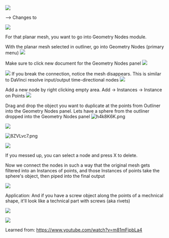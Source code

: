 
![](https://i.imgur.com/RcwdREo.png)


--> Changes to

![](https://i.imgur.com/YEf9Sax.png)

For that planar mesh, you want to go into Geometry Nodes module.


With the planar mesh selected in outliner, go into Geometry Nodes (primary menu)
![](https://i.imgur.com/l9muVvy.png)

Make sure to click new document for the Geometry Nodes panel
![](https://i.imgur.com/jP4hyuu.png)

![](https://i.imgur.com/fcysxFY.png)
If you break the connection, notice the mesh disappears. This is similar to DaVinci resolve input/output time-directional nodes
![](https://i.imgur.com/BwQaR2i.png)

Add a new node by right clicking empty area. Add -> Instances -> Instance on Points
![](https://i.imgur.com/4wJcyi5.png)


Drag and drop the object you want to duplicate at the points from Outliner into the Geometry Nodes panel. Lets have a sphere from the outliner dropped into the Geometry Nodes panel
![h4k8K6K.png](https://i.imgur.com/h4k8K6K.png)



![](https://i.imgur.com/xw4YuFR.png)



![8ZVLvc7.png](https://i.imgur.com/8ZVLvc7.png)



![](https://i.imgur.com/CQpOaYZ.png)


If you messed up, you can select a node and press X to delete.

Now we connect the nodes in such a way that the original mesh gets filtered into an Instances of points, and those Instances of points take the sphere's object, then piped into the final output

![](https://i.imgur.com/Df73bf1.png)

Application: And if you have a screw object along the points of a mechnical shape, it'll look like a technical part with screws (aka rivets)

![](https://i.imgur.com/QIJahia.png)


![](https://i.imgur.com/jfbsj2F.png)


Learned from:
https://www.youtube.com/watch?v=m81mFjpbLa4
